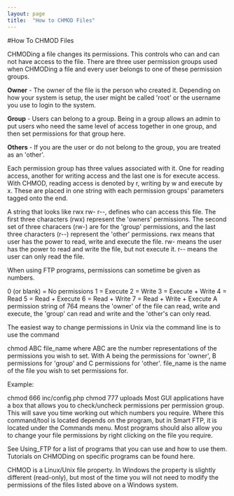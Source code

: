 ```yaml
---
layout: page
title:  "How to CHMOD Files"
---
```



#How To CHMOD Files


CHMODing a file changes its permissions. This controls who can and can not have access to the file. There are three user permission groups used when CHMODing a file and every user belongs to one of these permission groups.


**Owner** - The owner of the file is the person who created it. Depending on how your system is setup, the user might be called 'root' or the username you use to login to the system.

**Group** - Users can belong to a group. Being in a group allows an admin to put users who need the same level of access together in one group, and then set permissions for that group here.

**Others** - If you are the user or do not belong to the group, you are treated as an 'other'.

Each permission group has three values associated with it. One for reading access, another for writing access and the last one is for execute access. With CHMOD, reading access is denoted by r, writing by w and execute by x. These are placed in one string with each permission groups' parameters tagged onto the end.


A string that looks like rwx rw- r--, defines who can access this file. The first three characters (rwx) represent the 'owners' permissions. The second set of three characers (rw-) are for the 'group' permissions, and the last three characters (r--) represent the 'other' permissions. rwx means that user has the power to read, write and execute the file. rw- means the user has the power to read and write the file, but not execute it. r-- means the user can only read the file.


When using FTP programs, permissions can sometime be given as numbers.

0 (or blank) = No permissions 1 = Execute 2 = Write 3 = Execute + Write 4 = Read 5 = Read + Execute 6 = Read + Write 7 = Read + Write + Execute
A permission string of 764 means the 'owner' of the file can read, write and execute, the 'group' can read and write and the 'other's can only read.


The easiest way to change permissions in Unix via the command line is to use the command

chmod ABC file_name
where ABC are the number representations of the permissions you wish to set. With A being the permissions for 'owner', B permissions for 'group' and C permissions for 'other'. file_name is the name of the file you wish to set permissions for.

Example:

chmod 666 inc/config.php chmod 777 uploads
Most GUI applications have a box that allows you to check/uncheck permissions per permission group. This will save you time working out which numbers you require. Where this command/tool is located depends on the program, but in Smart FTP, it is located under the Commands menu. Most programs should also allow you to change your file permissions by right clicking on the file you require.

See Using_FTP for a list of programs that you can use and how to use them. Tutorials on CHMODing on specific programs can be found here.

CHMOD is a Linux/Unix file property. In Windows the property is slightly different (read-only), but most of the time you will not need to modify the permissions of the files listed above on a Windows system.
